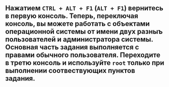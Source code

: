 ## Нажатием `CTRL + ALT + F1` (`ALT + F1`) вернитесь в первую консоль. Теперь, переключая консоль, вы можете работать с объектами операционной системы от имени двух разныъ пользователей и администратора системы. Основная часть задания выполняется с правами обычного пользователя. Переходите в третю консоль и используйте `root` только при выполнении соотвествующих пунктов задания. 
